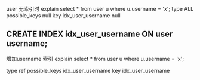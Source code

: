 user 无索引时
explain select * from user u where u.username = 'x';
type ALL
possible_keys null
key idx_user_username null
## CREATE INDEX idx_user_username ON user username;
增加username 索引
explain select * from user u where u.username = 'x';

type ref
possible_keys idx_user_username
key idx_user_username